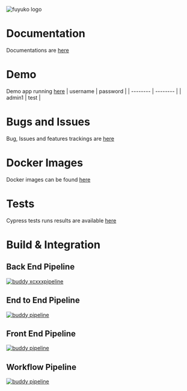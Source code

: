 
![fuyuko logo](https://github.com/tmjeee/fuyuko/blob/v1.0.0-beta/fe/src/assets/images/logo/fuyuko-logo-with-side-wordings.png)

# Documentation
Documentations are [here](https://fuyuko-org.gitbook.io/fuyuko/)

# Demo
Demo app running [here](https://demo.fuyuko.org)
| username | password |
| -------- | -------- |
| admin1 | test |

# Bugs and Issues
Bug, Issues and features trackings are [here](https://github.com/tmjeee/fuyuko/issues)

# Docker Images
Docker images can be found [here](https://hub.docker.com/repositories/tmjee)

# Tests
Cypress tests runs results are available [here](https://dashboard.cypress.io/projects/ozp71m)

# Build & Integration 
## Back End Pipeline
[![buddy xcxxxpipeline](https://app.buddy.works/tmjeee/fuyuko/pipelines/pipeline/241662/badge.svg?token=3a57e69c1740c1c6a3369df39a0b1dc40adb71fc4edda1aede41ad5accd30f20 "buddy be pipeline")](https://app.buddy.works/tmjeee/fuyuko/pipelines/pipeline/241662)

## End to End Pipeline
[![buddy pipeline](https://app.buddy.works/tmjeee/fuyuko/pipelines/pipeline/241669/badge.svg?token=3a57e69c1740c1c6a3369df39a0b1dc40adb71fc4edda1aede41ad5accd30f20 "buddy e2e pipeline")](https://app.buddy.works/tmjeee/fuyuko/pipelines/pipeline/241669)

## Front End Pipeline
[![buddy pipeline](https://app.buddy.works/tmjeee/fuyuko/pipelines/pipeline/241663/badge.svg?token=3a57e69c1740c1c6a3369df39a0b1dc40adb71fc4edda1aede41ad5accd30f20 "buddy fe pipeline")](https://app.buddy.works/tmjeee/fuyuko/pipelines/pipeline/241663)

## Workflow Pipeline
[![buddy pipeline](https://app.buddy.works/tmjeee/fuyuko/pipelines/pipeline/242310/badge.svg?token=3a57e69c1740c1c6a3369df39a0b1dc40adb71fc4edda1aede41ad5accd30f20 "buddy wf pipeline")](https://app.buddy.works/tmjeee/fuyuko/pipelines/pipeline/242310)

